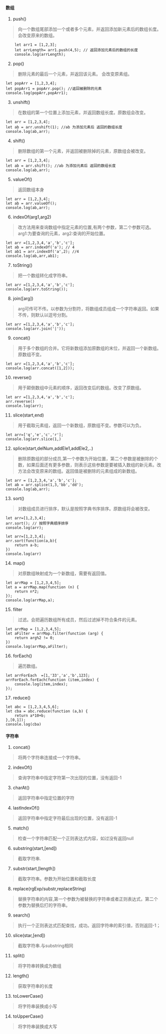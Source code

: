 #### 数组
1. push()
> 向一个数组尾部添加一个或者多个元素，并返回添加新元素后的数组长度。会改变原来的数组。
```
    let arr1 = [1,2,3];
    let arrLength= arr1.push(4,5); // 返回添加元素后的数组的长度
    console.log(arrLength);
```
2. pop()
> 删除元素的最后一个元素，并返回该元素。 会改变原素组。
```
let popArr = [1,2,3,4];
let popArr1 = popArr.pop(); //返回被删除的元素
console.log(popArr,popArr1);
```
3. unshift()
> 在数组的第一个位置上添加元素，并返回数组长度。原数组会改变。
```
let arr = [1,2,3,4];
let ab = arr.unshift(1); //ab 为添加元素后 返回的数组长度
console.log(ab,arr);
```
4. shift()
> 删除数组的第一个元素，并返回被删除掉的元素，原数组会被改变。
```
let arr = [1,2,3,4];
let ab = arr.shift(); //ab 为添加元素后 返回的数组长度
console.log(ab,arr);
```
5. valueOf()
> 返回数组本身
```
let arr = [1,2,3,4];
let ab = arr.valueOf();
console.log(ab,arr);
```
6. indexOf(arg1,arg2)
> 改方法用来查询数组中指定元素的位置,有两个参数，第二个参数可选。arg1:为要查询的元素，arg2:查询的开始位置。
```
let arr =[1,2,3,4,'a','b','c'];
let ab = arr.indexOf('a'); // 4
let ab1 = arr.indexOf('a',2); //4
console.log(ab,arr,ab1);
```
7. toString()
>把一个数组转化成字符串。
```
let arr =[1,2,3,4,'a','b','c'];
console.log(arr.toString());
```
8. join([arg])
> arg可传可不传。以参数为分割符，将数组成员组成一个字符串返回。如果不传，则默认以逗号分割。
```
let arr =[1,2,3,4,'a','b','c'];
console.log(arr.join('|'));
```
9. concat()
> 用于多个数组的合并。它将新数组添加原数组的末位，并返回一个新数组。原数组不变。
```
let arr =[1,2,3,4,'a','b','c'];
console.log(arr.concat([1,2]));
```
10. reverse()
> 用于颠倒数组中元素的顺序，返回改变后的数组。改变了原数组。
```
let arr =[1,2,3,4,'a','b','c'];
arr.reverse()
console.log(arr);
```
11. slice(start,end)
> 用于截取元素组，返回一个新数组，原数组不变。参数可以为负。
```
let arr=['q','e','c','r'];
console.log(arr.slice(1,)
```
12. splice(start,delNum,addEle1,addEle2,..)
>删除原数组的部分成员,第一个参数为开始位置，第二个参数是被删除的个数，如果后面还有更多参数，则表示这些参数是要被插入数组的新元素。改方法会改变原来的数组。返回值是被删除的元素组成的新数组。
```
let arr = [1,2,3,4,'a','b','c'];
let ab = arr.splice(1,3,'bb','dd');
console.log(ab,arr);
```
13. sort()
> 对数组成员进行排序，默认是按照字典书序排序。原数组将会被改变。
```
let arr=[1,2,3,4];
arr.sort(); // 按照字典顺序排序
console.log(arr);

let arr=[1,2,3,4]; 
arr.sort(function(a,b){
    return a-b;
})
console.log(arr)
```
14. map()
> 对原数组映射成为一个新数组，需要有返回值。
```
let arrMap = [1,2,3,4,5];
let a = arrMap.map(function (n) {
    return n*2;
});
console.log(arrMap,a);
```
15. filter
> 过滤。会把遍历数组所有成员，然后过滤掉不符合条件的元素。
```
let arrMap = [1,2,3,4,5];
let aFilter = arrMap.filter(function (arg) {
    return arg%2 != 0;
})
console.log(arrMap,aFilter);
```
16. forEach()
> 遍历数组。
```
let arrForEach  =[1,'33','a','b',123];
arrForEach.forEach(function (item,index) {
    console.log(item,index);
});
```
17. reduce()
```
let abc = [1,2,3,4,5,6];
let cba = abc.reduce(function (a,b) {
    return a*10+b;
},[0,1]);
console.log(cba)
```

#### 字符串
1. concat()
> 将两个字符串连接成一个字符串。
2. indexOf()
> 查询字符串中指定字符第一次出现的位置，没有返回-1
3. charAt()
> 返回字符串中指定位置的字符
4. lastIndexOf()
> 返回字符串中指定字符最后出现的位置，没有返回-1
5. match()
>检查一个字符串匹配一个正则表达式内容，如过没有返回null
6. substring(start,[end])
> 截取字符串.
7. substr(start,[length])
>截取字符串。参数为开始位置和截取长度
8. replace(rgExp/substr,replaceString)
> 替换字符串的内容,第一个参数为被替换的字符串或者正则表达式，第二个参数为替换后打的字符串。
9. search()
> 执行一个正则表达式匹配查找，成功。返回字符串的索引值，否则返回-1；
10. slice(star,[end])
> 截取字符串.与substring相同
11. split()
> 将字符串转换成为数组
12. length()
> 获取字符串的长度
13. toLowerCase()
> 将字符串装换成小写
14. toUpperCase()
> 将字符串装换成大写